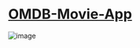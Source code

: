 # [OMDB-Movie-App](https://chandan-mourya-movieapp.netlify.app/)

![image](https://user-images.githubusercontent.com/43124877/163721916-b976a579-1dcb-4ff6-9626-f4b0a111751e.png)

